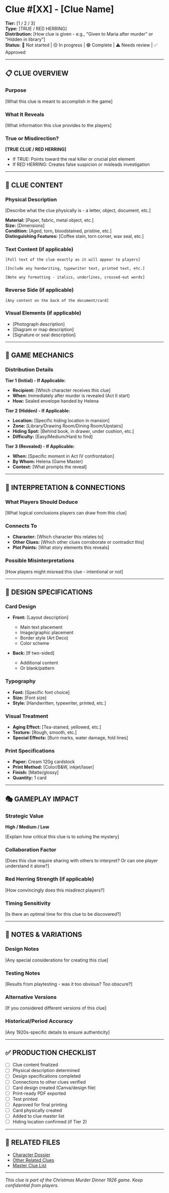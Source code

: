 # Clue #[XX] - [Clue Name]

**Tier:** [1 / 2 / 3]  
**Type:** [TRUE / RED HERRING]  
**Distribution:** [How clue is given - e.g., "Given to Maria after murder" or "Hidden in library"]  
**Status:** 🔴 Not started | 🟡 In progress | 🟢 Complete | ⚠️ Needs review | ✅ Approved

---

## 📋 CLUE OVERVIEW

### Purpose
[What this clue is meant to accomplish in the game]

### What It Reveals
[What information this clue provides to the players]

### True or Misdirection?
**[TRUE CLUE / RED HERRING]**
- If TRUE: Points toward the real killer or crucial plot element
- If RED HERRING: Creates false suspicion or misleads investigation

---

## 📄 CLUE CONTENT

### Physical Description
[Describe what the clue physically is - a letter, object, document, etc.]

**Material:** [Paper, fabric, metal object, etc.]  
**Size:** [Dimensions]  
**Condition:** [Aged, torn, bloodstained, pristine, etc.]  
**Distinguishing Features:** [Coffee stain, torn corner, wax seal, etc.]

### Text Content (if applicable)
```
[Full text of the clue exactly as it will appear to players]

[Include any handwriting, typewriter text, printed text, etc.]

[Note any formatting - italics, underlines, crossed-out words]
```

### Reverse Side (if applicable)
```
[Any content on the back of the document/card]
```

### Visual Elements (if applicable)
- [Photograph description]
- [Diagram or map description]
- [Signature or seal description]

---

## 🎯 GAME MECHANICS

### Distribution Details

**Tier 1 (Initial) - If Applicable:**
- **Recipient:** [Which character receives this clue]
- **When:** Immediately after murder is revealed (Act II start)
- **How:** Sealed envelope handed by Helena

**Tier 2 (Hidden) - If Applicable:**
- **Location:** [Specific hiding location in mansion]
- **Zone:** [Library/Drawing Room/Dining Room/Upstairs]
- **Hiding Spot:** [Behind book, in drawer, under cushion, etc.]
- **Difficulty:** [Easy/Medium/Hard to find]

**Tier 3 (Revealed) - If Applicable:**
- **When:** [Specific moment in Act IV confrontation]
- **By Whom:** Helena (Game Master)
- **Context:** [What prompts the reveal]

---

## 🧩 INTERPRETATION & CONNECTIONS

### What Players Should Deduce
[What logical conclusions players can draw from this clue]

### Connects To
- **Character:** [Which character this relates to]
- **Other Clues:** [Which other clues corroborate or contradict this]
- **Plot Points:** [What story elements this reveals]

### Possible Misinterpretations
[How players might misread this clue - intentional or not]

---

## 🎨 DESIGN SPECIFICATIONS

### Card Design
- **Front:** [Layout description]
  - Main text placement
  - Image/graphic placement
  - Border style (Art Deco)
  - Color scheme
  
- **Back:** [If two-sided]
  - Additional content
  - Or blank/pattern

### Typography
- **Font:** [Specific font choice]
- **Size:** [Font size]
- **Style:** [Handwritten, typewriter, printed, etc.]

### Visual Treatment
- **Aging Effect:** [Tea-stained, yellowed, etc.]
- **Texture:** [Rough, smooth, etc.]
- **Special Effects:** [Burn marks, water damage, fold lines]

### Print Specifications
- **Paper:** Cream 120g cardstock
- **Print Method:** [Color/B&W, inkjet/laser]
- **Finish:** [Matte/glossy]
- **Quantity:** 1 card

---

## 🎭 GAMEPLAY IMPACT

### Strategic Value
**High / Medium / Low**

[Explain how critical this clue is to solving the mystery]

### Collaboration Factor
[Does this clue require sharing with others to interpret? Or can one player understand it alone?]

### Red Herring Strength (if applicable)
[How convincingly does this misdirect players?]

### Timing Sensitivity
[Is there an optimal time for this clue to be discovered?]

---

## 📝 NOTES & VARIATIONS

### Design Notes
[Any special considerations for creating this clue]

### Testing Notes
[Results from playtesting - was it too obvious? Too obscure?]

### Alternative Versions
[If you considered different versions of this clue]

### Historical/Period Accuracy
[Any 1920s-specific details to ensure authenticity]

---

## ✅ PRODUCTION CHECKLIST

- [ ] Clue content finalized
- [ ] Physical description determined
- [ ] Design specifications completed
- [ ] Connections to other clues verified
- [ ] Card design created (Canva/design file)
- [ ] Print-ready PDF exported
- [ ] Test printed
- [ ] Approved for final printing
- [ ] Card physically created
- [ ] Added to clue master list
- [ ] Hiding location confirmed (if Tier 2)

---

## 🔗 RELATED FILES

- [Character Dossier](../../02_CHARACTERS/[character_folder])
- [Other Related Clues](clue_XX.md)
- [Master Clue List](clue_master_list.md)

---

*This clue is part of the Christmas Murder Dinner 1926 game. Keep confidential from players.*
